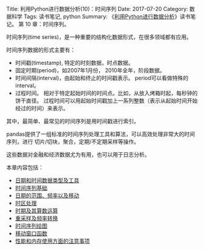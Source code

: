 Title: 利用Python进行数据分析(10)：时间序列
Date: 2017-07-20
Category: 数据科学
Tags: 读书笔记, python
Summary:
    《[利用Python进行数据分析](https://book.douban.com/subject/25779298/)》读书笔记。
    第 10 章：时间序列。


时间序列(time series)，是一种重要的结构化数据形式，在很多领域都有应用。

时间序列数据的形式主要有：

- 时间戳(timestamp), 特定的时刻数据，时点数据。
- 固定时期(period)，如2007年1月份， 2010年全年，阶段数据。
- 时间间隔(interval)，由起始和终止的时间戳表示。 period可以看做特殊的interval。
- 过程时间。 相对于特定起始时间的时间点。比如，从放入烤箱时起，每秒钟的饼干直径。
  过程时间可以用起始时间戳加上一系列整数（表示从起始时间开始经过的时间）来表示。

其中，最简单、最常见的时间序列是用时间戳进行索引。

pandas提供了一组标准的时间序列处理工具和算法，可以高效处理非常大的时间序列，进行
切片/切块，聚合，定期/不定期采样等操作。

这些数据对金融和经济数据尤为有用，也可以用于日志分析。


本章内容包括：

- [日期和时间数据类型及工具](/2017/07/20/python_data_analysis10-1.html)
- [时间序列基础](/2017/07/20/python_data_analysis10-2.html)
- [日期的范围、频率以及移动](/2017/07/20/python_data_analysis10-3.html)
- [时区处理](/2017/07/20/python_data_analysis10-4.html)
- [时期及其算数运算](/2017/07/20/python_data_analysis10-5.html)
- [重采样及频率转换](#)
- [时间序列绘图](#)
- [移动窗口函数](#)
- [性能和内存使用方面的注意事项](#)


